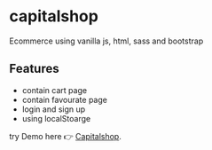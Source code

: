 # capitalshop
Ecommerce using vanilla js, html, sass and bootstrap

## Features
- contain cart page 
- contain favourate page
- login and sign up
- using localStoarge


try Demo here :point_right: [Capitalshop](https://hosam8081.github.io/capitalshop/index.html).
